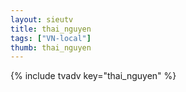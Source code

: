 ```yaml
--- 
layout: sieutv
title: thai_nguyen
tags: ["VN-local"]
thumb: thai_nguyen
---
```

{% include tvadv key="thai_nguyen" %}
